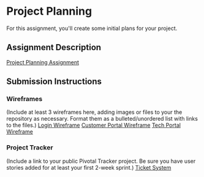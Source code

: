 # Project Planning
For this assignment, you'll create some initial plans for your project.

## Assignment Description
[Project Planning Assignment](https://education.launchcode.org/liftoff/assignments/planning/)

## Submission Instructions

### Wireframes

(Include at least 3 wireframes here, adding images or files to your the repository as necessary. Format them as a bulleted/unordered list with links to the files.)
[Login Wireframe](https://github.com/jahouk/liftoff-assignments/blob/master/P3-Project_Planning/Login_Page_Wireframe.pdf)
[Customer Portal Wireframe](https://github.com/jahouk/liftoff-assignments/blob/master/P3-Project_Planning/Customer_Portal_Wireframe.pdf)
[Tech Portal Wireframe](https://github.com/jahouk/liftoff-assignments/blob/master/P3-Project_Planning/Tech_Portal_Wireframe.pdf)

### Project Tracker

(Include a link to your public Pivotal Tracker project. Be sure you have user stories added for at least your first 2-week sprint.)
[Ticket System](https://www.pivotaltracker.com/n/projects/2147135)
